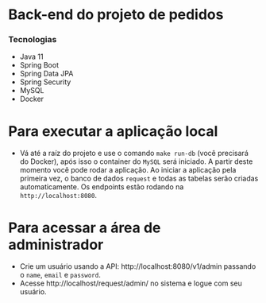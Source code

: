 # Back-end do projeto de pedidos

### Tecnologias

- Java 11
- Spring Boot
- Spring Data JPA
- Spring Security
- MySQL
- Docker

# Para executar a aplicação local

- Vá até a raíz do projeto e use o comando `make run-db` (você precisará do Docker), após isso o container do `MySQL` será iniciado. A partir deste momento você pode rodar a aplicação. Ao iniciar a aplicação pela primeira vez, o banco de dados `request` e todas as tabelas serão criadas automaticamente. Os endpoints estão rodando na `http://localhost:8080`.

# Para acessar a área de administrador

- Crie um usuário usando a API: http://localhost:8080/v1/admin passando o `name`, `email` e `password`. 
- Acesse http://localhost/request/admin/ no sistema e logue com seu usuário.
